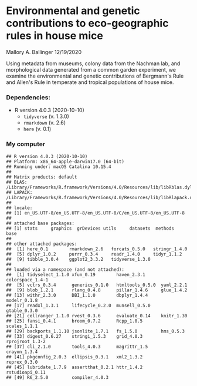 Environmental and genetic contributions to eco-geographic rules in house mice
================
Mallory A. Ballinger
12/19/2020

Using metadata from museums, colony data from the Nachman lab, and morphological data generated from a common garden experiment, we examine the environmental and genetic contributions of Bergmann's Rule and Allen's Rule in temperate and tropical populations of house mice.

### Dependencies:

-   R version 4.0.3 (2020-10-10)
    -   `tidyverse` (v. 1.3.0)
    -   `rmarkdown` (v. 2.6)
    -   `here` (v. 0.1)

### My computer

    ## R version 4.0.3 (2020-10-10)
    ## Platform: x86_64-apple-darwin17.0 (64-bit)
    ## Running under: macOS Catalina 10.15.4
    ## 
    ## Matrix products: default
    ## BLAS:   /Library/Frameworks/R.framework/Versions/4.0/Resources/lib/libRblas.dylib
    ## LAPACK: /Library/Frameworks/R.framework/Versions/4.0/Resources/lib/libRlapack.dylib
    ## 
    ## locale:
    ## [1] en_US.UTF-8/en_US.UTF-8/en_US.UTF-8/C/en_US.UTF-8/en_US.UTF-8
    ## 
    ## attached base packages:
    ## [1] stats     graphics  grDevices utils     datasets  methods   base     
    ## 
    ## other attached packages:
    ##  [1] here_0.1        rmarkdown_2.6   forcats_0.5.0   stringr_1.4.0  
    ##  [5] dplyr_1.0.2     purrr_0.3.4     readr_1.4.0     tidyr_1.1.2    
    ##  [9] tibble_3.0.4    ggplot2_3.3.2   tidyverse_1.3.0
    ## 
    ## loaded via a namespace (and not attached):
    ##  [1] tidyselect_1.1.0 xfun_0.19        haven_2.3.1      colorspace_1.4-1
    ##  [5] vctrs_0.3.4      generics_0.1.0   htmltools_0.5.0  yaml_2.2.1      
    ##  [9] blob_1.2.1       rlang_0.4.8      pillar_1.4.6     glue_1.4.2      
    ## [13] withr_2.3.0      DBI_1.1.0        dbplyr_1.4.4     modelr_0.1.8    
    ## [17] readxl_1.3.1     lifecycle_0.2.0  munsell_0.5.0    gtable_0.3.0    
    ## [21] cellranger_1.1.0 rvest_0.3.6      evaluate_0.14    knitr_1.30      
    ## [25] fansi_0.4.1      broom_0.7.2      Rcpp_1.0.5       scales_1.1.1    
    ## [29] backports_1.1.10 jsonlite_1.7.1   fs_1.5.0         hms_0.5.3       
    ## [33] digest_0.6.27    stringi_1.5.3    grid_4.0.3       rprojroot_1.3-2 
    ## [37] cli_2.1.0        tools_4.0.3      magrittr_1.5     crayon_1.3.4    
    ## [41] pkgconfig_2.0.3  ellipsis_0.3.1   xml2_1.3.2       reprex_0.3.0    
    ## [45] lubridate_1.7.9  assertthat_0.2.1 httr_1.4.2       rstudioapi_0.11 
    ## [49] R6_2.5.0         compiler_4.0.3
